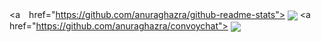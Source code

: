 <a　href="https://github.com/anuraghazra/github-readme-stats">
  <img align="center" src="https://github-readme-stats.vercel.app/api?username=Hina1008&count_private=true&card_width=100&show_icons=true&theme=vue-dark" />
</a>
<a　href="https://github.com/anuraghazra/convoychat">
  <img align="center" src="https://github-readme-stats.vercel.app/api/top-langs/?username=Hina1008&theme=vue-dark&show_icons=true&layout=compact" />
</a>


<!--
**Hina1008/Hina1008** is a ✨ _special_ ✨ repository because its `README.md` (this file) appears on your GitHub profile.

Here are some ideas to get you started:

- 🔭 I’m currently working on ...
- 🌱 I’m currently learning ...
- 👯 I’m looking to collaborate on ...
- 🤔 I’m looking for help with ...
- 💬 Ask me about ...
- 📫 How to reach me: ...
- 😄 Pronouns: ...
- ⚡ Fun fact: ...
-->
